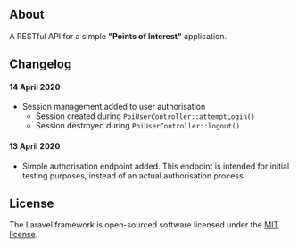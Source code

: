 ## About
A RESTful API for a simple **"Points of Interest"** application.

## Changelog
#### 14 April 2020
* Session management added to user authorisation
  * Session created during `PoiUserController::attemptLogin()`
  * Session destroyed during `PoiUserController::logout()`

#### 13 April 2020
- Simple authorisation endpoint added. This endpoint is intended for initial testing purposes, instead of an actual authorisation process

## License

The Laravel framework is open-sourced software licensed under the [MIT license](https://opensource.org/licenses/MIT).
